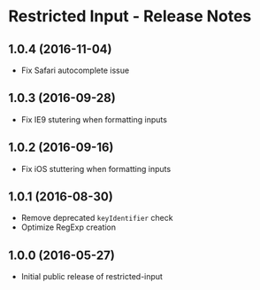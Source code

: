 # Restricted Input - Release Notes

## 1.0.4 (2016-11-04)

* Fix Safari autocomplete issue

## 1.0.3 (2016-09-28)

* Fix IE9 stutering when formatting inputs

## 1.0.2 (2016-09-16)

* Fix iOS stuttering when formatting inputs

## 1.0.1 (2016-08-30)

* Remove deprecated `keyIdentifier` check
* Optimize RegExp creation

## 1.0.0 (2016-05-27)

* Initial public release of restricted-input
